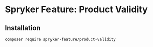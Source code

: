 # Spryker Feature: Product Validity



## Installation

```
composer require spryker-feature/product-validity
```
